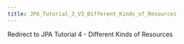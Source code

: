 ```yaml
---
title: JPA_Tutorial_3_V3_Different_Kinds_of_Resources
---
```

Redirect to JPA Tutorial 4 - Different Kinds of Resources
